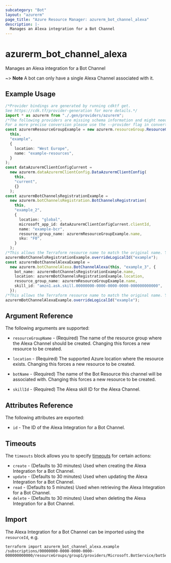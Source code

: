 ```yaml
---
subcategory: "Bot"
layout: "azurerm"
page_title: "Azure Resource Manager: azurerm_bot_channel_alexa"
description: |-
  Manages an Alexa integration for a Bot Channel
---
```


# azurerm\_bot\_channel\_alexa

Manages an Alexa integration for a Bot Channel

\~> **Note** A bot can only have a single Alexa Channel associated with it.

## Example Usage

```typescript
/*Provider bindings are generated by running cdktf get.
See https://cdk.tf/provider-generation for more details.*/
import * as azurerm from "./.gen/providers/azurerm";
/*The following providers are missing schema information and might need manual adjustments to synthesize correctly: azurerm.
For a more precise conversion please use the --provider flag in convert.*/
const azurermResourceGroupExample = new azurerm.resourceGroup.ResourceGroup(
  this,
  "example",
  {
    location: "West Europe",
    name: "example-resources",
  }
);
const dataAzurermClientConfigCurrent =
  new azurerm.dataAzurermClientConfig.DataAzurermClientConfig(
    this,
    "current",
    {}
  );
const azurermBotChannelsRegistrationExample =
  new azurerm.botChannelsRegistration.BotChannelsRegistration(
    this,
    "example_2",
    {
      location: "global",
      microsoft_app_id: dataAzurermClientConfigCurrent.clientId,
      name: "example-bcr",
      resource_group_name: azurermResourceGroupExample.name,
      sku: "F0",
    }
  );
/*This allows the Terraform resource name to match the original name. You can remove the call if you don't need them to match.*/
azurermBotChannelsRegistrationExample.overrideLogicalId("example");
const azurermBotChannelAlexaExample =
  new azurerm.botChannelAlexa.BotChannelAlexa(this, "example_3", {
    bot_name: azurermBotChannelsRegistrationExample.name,
    location: azurermBotChannelsRegistrationExample.location,
    resource_group_name: azurermResourceGroupExample.name,
    skill_id: "amzn1.ask.skill.00000000-0000-0000-0000-000000000000",
  });
/*This allows the Terraform resource name to match the original name. You can remove the call if you don't need them to match.*/
azurermBotChannelAlexaExample.overrideLogicalId("example");

```

## Argument Reference

The following arguments are supported:

*   `resourceGroupName` - (Required) The name of the resource group where the Alexa Channel should be created. Changing this forces a new resource to be created.

*   `location` - (Required) The supported Azure location where the resource exists. Changing this forces a new resource to be created.

*   `botName` - (Required) The name of the Bot Resource this channel will be associated with. Changing this forces a new resource to be created.

*   `skillId` - (Required) The Alexa skill ID for the Alexa Channel.

## Attributes Reference

The following attributes are exported:

* `id` - The ID of the Alexa Integration for a Bot Channel.

## Timeouts

The `timeouts` block allows you to specify [timeouts](https://www.terraform.io/language/resources/syntax#operation-timeouts) for certain actions:

* `create` - (Defaults to 30 minutes) Used when creating the Alexa Integration for a Bot Channel.
* `update` - (Defaults to 30 minutes) Used when updating the Alexa Integration for a Bot Channel.
* `read` - (Defaults to 5 minutes) Used when retrieving the Alexa Integration for a Bot Channel.
* `delete` - (Defaults to 30 minutes) Used when deleting the Alexa Integration for a Bot Channel.

## Import

The Alexa Integration for a Bot Channel can be imported using the `resourceId`, e.g.

```shell
terraform import azurerm_bot_channel_alexa.example /subscriptions/00000000-0000-0000-0000-000000000000/resourceGroups/group1/providers/Microsoft.BotService/botServices/botService1/channels/AlexaChannel
```
